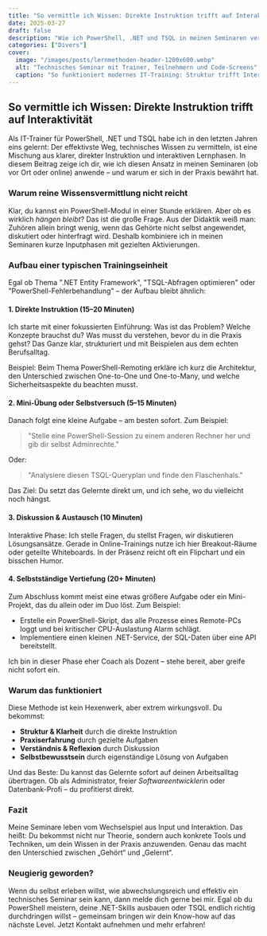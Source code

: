```yaml
---
title: "So vermittle ich Wissen: Direkte Instruktion trifft auf Interaktivität"
date: 2025-03-27
draft: false
description: "Wie ich PowerShell, .NET und TSQL in meinen Seminaren vermittle – mit direkter Instruktion und interaktiven Lernphasen. Für mehr Praxisnähe und Lernerfolg."
categories: ["Divers"]
cover:
  image: "/images/posts/lernmethoden-header-1200x600.webp"
  alt: "Technisches Seminar mit Trainer, Teilnehmern und Code-Screens"
  caption: "So funktioniert modernes IT-Training: Struktur trifft Interaktion"
---
```


## So vermittle ich Wissen: Direkte Instruktion trifft auf Interaktivität

Als IT-Trainer für PowerShell, .NET und TSQL habe ich in den letzten Jahren eins gelernt: Der effektivste Weg, technisches Wissen zu vermitteln, ist eine Mischung aus klarer, direkter Instruktion und interaktiven Lernphasen. In diesem Beitrag zeige ich dir, wie ich diesen Ansatz in meinen Seminaren (ob vor Ort oder online) anwende – und warum er sich in der Praxis bewährt hat.

### Warum reine Wissensvermittlung nicht reicht

Klar, du kannst ein PowerShell-Modul in einer Stunde erklären. Aber ob es wirklich *hängen bleibt*? Das ist die große Frage. Aus der Didaktik weiß man: Zuhören allein bringt wenig, wenn das Gehörte nicht selbst angewendet, diskutiert oder hinterfragt wird. Deshalb kombiniere ich in meinen Seminaren kurze Inputphasen mit gezielten Aktivierungen.

### Aufbau einer typischen Trainingseinheit

Egal ob Thema ".NET Entity Framework", "TSQL-Abfragen optimieren" oder "PowerShell-Fehlerbehandlung" – der Aufbau bleibt ähnlich:

#### 1. Direkte Instruktion (15–20 Minuten)

Ich starte mit einer fokussierten Einführung: Was ist das Problem? Welche Konzepte brauchst du? Was musst du verstehen, bevor du in die Praxis gehst? Das Ganze klar, strukturiert und mit Beispielen aus dem echten Berufsalltag.

Beispiel: Beim Thema PowerShell-Remoting erkläre ich kurz die Architektur, den Unterschied zwischen One-to-One und One-to-Many, und welche Sicherheitsaspekte du beachten musst.

#### 2. Mini-Übung oder Selbstversuch (5–15 Minuten)

Danach folgt eine kleine Aufgabe – am besten sofort. Zum Beispiel:

> "Stelle eine PowerShell-Session zu einem anderen Rechner her und gib dir selbst Adminrechte."

Oder:

> "Analysiere diesen TSQL-Queryplan und finde den Flaschenhals."

Das Ziel: Du setzt das Gelernte direkt um, und ich sehe, wo du vielleicht noch hängst.

#### 3. Diskussion & Austausch (10 Minuten)

Interaktive Phase: Ich stelle Fragen, du stellst Fragen, wir diskutieren Lösungsansätze. Gerade in Online-Trainings nutze ich hier Breakout-Räume oder geteilte Whiteboards. In der Präsenz reicht oft ein Flipchart und ein bisschen Humor.

#### 4. Selbstständige Vertiefung (20+ Minuten)

Zum Abschluss kommt meist eine etwas größere Aufgabe oder ein Mini-Projekt, das du allein oder im Duo löst. Zum Beispiel:

- Erstelle ein PowerShell-Skript, das alle Prozesse eines Remote-PCs loggt und bei kritischer CPU-Auslastung Alarm schlägt.
- Implementiere einen kleinen .NET-Service, der SQL-Daten über eine API bereitstellt.

Ich bin in dieser Phase eher Coach als Dozent – stehe bereit, aber greife nicht sofort ein.

### Warum das funktioniert

Diese Methode ist kein Hexenwerk, aber extrem wirkungsvoll. Du bekommst:

- **Struktur & Klarheit** durch die direkte Instruktion
- **Praxiserfahrung** durch gezielte Aufgaben
- **Verständnis & Reflexion** durch Diskussion
- **Selbstbewusstsein** durch eigenständige Lösung von Aufgaben

Und das Beste: Du kannst das Gelernte sofort auf deinen Arbeitsalltag übertragen. Ob als Administrator, freie*r Softwareentwickler*in oder Datenbank-Profi – du profitierst direkt.

### Fazit

Meine Seminare leben vom Wechselspiel aus Input und Interaktion. Das heißt: Du bekommst nicht nur Theorie, sondern auch konkrete Tools und Techniken, um dein Wissen in der Praxis anzuwenden. Genau das macht den Unterschied zwischen „Gehört“ und „Gelernt“.

### Neugierig geworden?

Wenn du selbst erleben willst, wie abwechslungsreich und effektiv ein technisches Seminar sein kann, dann melde dich gerne bei mir. Egal ob du PowerShell meistern, deine .NET-Skills ausbauen oder TSQL endlich richtig durchdringen willst – gemeinsam bringen wir dein Know-how auf das nächste Level. Jetzt Kontakt aufnehmen und mehr erfahren!
